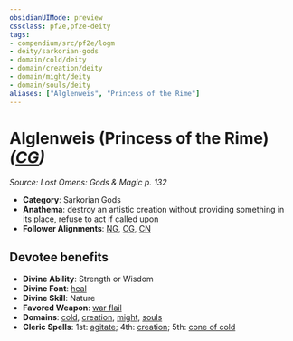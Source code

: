 ```yaml
---
obsidianUIMode: preview
cssclass: pf2e,pf2e-deity
tags:
- compendium/src/pf2e/logm
- deity/sarkorian-gods
- domain/cold/deity
- domain/creation/deity
- domain/might/deity
- domain/souls/deity
aliases: ["Alglenweis", "Princess of the Rime"]
---
```

# Alglenweis (Princess of the Rime) *([CG](../../../Rules/traits/chaotic-good-b1.md))*  
*Source: Lost Omens: Gods & Magic p. 132*  

- **Category**: Sarkorian Gods
- **Anathema**: destroy an artistic creation without providing something in its place, refuse to act if called upon
- **Follower Alignments**: [NG](../../../Rules/traits/neutral-good-b1.md), [CG](../../../Rules/traits/chaotic-good-b1.md), [CN](../../../Rules/traits/chaotic-neutral-b1.md)

## Devotee benefits

- **Divine Ability**: Strength or Wisdom
- **Divine Font**: [heal](../../spells/heal.md)
- **Divine Skill**: Nature
- **Favored Weapon**: [war flail](../../equipment/items/war-flail.md)
- **Domains**: [cold](../domains.md#Cold), [creation](../domains.md#Creation), [might](../domains.md#Might), [souls](../domains.md#Souls)
- **Cleric Spells**: 1st: [agitate](../../spells/agitate-logm.md); 4th: [creation](../../spells/creation.md); 5th: [cone of cold](../../spells/cone-of-cold.md)